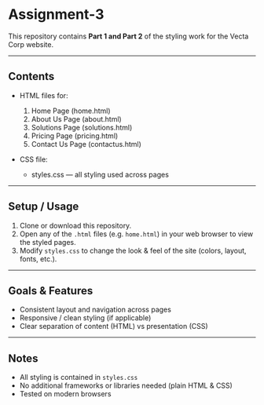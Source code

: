 # Assignment-3

This repository contains **Part 1 and Part 2** of the styling work for the Vecta Corp website. 

---

## Contents

- HTML files for:
  1. Home Page (home.html)  
  2. About Us Page (about.html)  
  3. Solutions Page (solutions.html)  
  4. Pricing Page (pricing.html)  
  5. Contact Us Page (contactus.html)  

- CSS file:
  - styles.css — all styling used across pages  

---

## Setup / Usage

1. Clone or download this repository.  
2. Open any of the `.html` files (e.g. `home.html`) in your web browser to view the styled pages.  
3. Modify `styles.css` to change the look & feel of the site (colors, layout, fonts, etc.).  

---

## Goals & Features

- Consistent layout and navigation across pages  
- Responsive / clean styling (if applicable)  
- Clear separation of content (HTML) vs presentation (CSS)  

---

## Notes

- All styling is contained in `styles.css`  
- No additional frameworks or libraries needed (plain HTML & CSS)  
- Tested on modern browsers  

